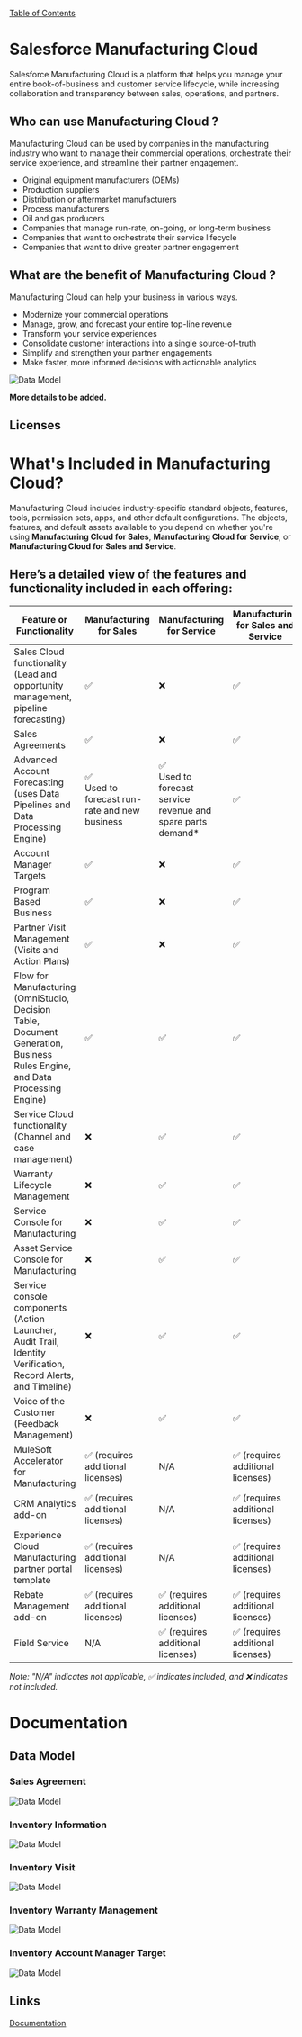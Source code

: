 [Table of Contents](../Documentation.md)

# Salesforce Manufacturing Cloud

Salesforce Manufacturing Cloud is a platform that helps you manage your entire book-of-business and customer service lifecycle, while increasing collaboration and transparency between sales, operations, and partners.

## Who can use Manufacturing Cloud ?
Manufacturing Cloud can be used by companies in the manufacturing industry who want to manage their commercial operations, orchestrate their service experience, and streamline their partner engagement.
- Original equipment manufacturers (OEMs)
- Production suppliers
- Distribution or aftermarket manufacturers
- Process manufacturers
- Oil and gas producers
- Companies that manage run-rate, on-going, or long-term business
- Companies that want to orchestrate their service lifecycle
- Companies that want to drive greater partner engagement

## What are the benefit of Manufacturing Cloud ?
Manufacturing Cloud can help your business in various ways.

- Modernize your commercial operations
- Manage, grow, and forecast your entire top-line revenue
- Transform your service experiences
- Consolidate customer interactions into a single source-of-truth
- Simplify and strengthen your partner engagements
- Make faster, more informed decisions with actionable analytics

![Data Model](../../Images/manufacturingCloud_process.png)

**More details to be added.**

## Licenses

# What's Included in Manufacturing Cloud?

Manufacturing Cloud includes industry-specific standard objects, features, tools, permission sets, apps, and other default configurations. The objects, features, and default assets available to you depend on whether you're using **Manufacturing Cloud for Sales**, **Manufacturing Cloud for Service**, or **Manufacturing Cloud for Sales and Service**.

## Here’s a detailed view of the features and functionality included in each offering:

| Feature or Functionality | Manufacturing for Sales | Manufacturing for Service | Manufacturing for Sales and Service |
|--|--|--|--|
| Sales Cloud functionality (Lead and opportunity management, pipeline forecasting) | ✅  | ❌ | ✅  |
| Sales Agreements | ✅  | ❌ | ✅  |
| Advanced Account Forecasting (uses Data Pipelines and Data Processing Engine) | ✅ <br>Used to forecast run-rate and new business | ✅ <br>Used to forecast service revenue and spare parts demand* | ✅  |
| Account Manager Targets | ✅  | ❌ | ✅  |
| Program Based Business | ✅  | ❌ | ✅  |
| Partner Visit Management (Visits and Action Plans) | ✅  | ❌ | ✅  |
| Flow for Manufacturing (OmniStudio, Decision Table, Document Generation, Business Rules Engine, and Data Processing Engine) | ✅  | ✅  | ✅  |
| Service Cloud functionality (Channel and case management) | ❌ | ✅  | ✅  |
| Warranty Lifecycle Management | ❌ | ✅  | ✅  |
| Service Console for Manufacturing | ❌ | ✅  | ✅  |
| Asset Service Console for Manufacturing | ❌ | ✅  | ✅  |
| Service console components (Action Launcher, Audit Trail, Identity Verification, Record Alerts, and Timeline) | ❌ | ✅  | ✅  |
| Voice of the Customer (Feedback Management) | ❌ | ✅  | ✅  |
| MuleSoft Accelerator for Manufacturing | ✅  (requires additional licenses) | N/A | ✅  (requires additional licenses) |
| CRM Analytics add-on | ✅  (requires additional licenses) | N/A | ✅  (requires additional licenses) |
| Experience Cloud Manufacturing partner portal template | ✅  (requires additional licenses) | N/A | ✅  (requires additional licenses) |
| Rebate Management add-on | ✅  (requires additional licenses) | ✅  (requires additional licenses) | ✅  (requires additional licenses) |
| Field Service | N/A | ✅  (requires additional licenses) | ✅  (requires additional licenses) |

*Note: "N/A" indicates not applicable, ✅ indicates included, and ❌ indicates not included.*


# Documentation

## Data Model
### Sales Agreement
![Data Model](../../Images/manufacturing_cloud_sales_agreement.png)
### Inventory Information
![Data Model](../../Images/manufacturing_cloud_inventory_information.png)
### Inventory Visit
![Data Model](../../Images/manufacturing_cloud_visit.png)
### Inventory Warranty Management
![Data Model](../../Images/manufacturing_cloud_warranty.png)
### Inventory Account Manager Target
![Data Model](../../Images/manufacturing_cloud_account_manager_target.png)

## Links

[Documentation](https://developer.salesforce.com/docs/atlas.en-us.edu_cloud_dev_guide.meta/edu_cloud_dev_guide/edu_cloud_intro.htm)
